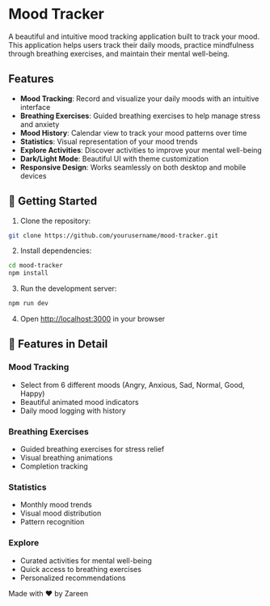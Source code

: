 # Mood Tracker 

A beautiful and intuitive mood tracking application built to track your mood. This application helps users track their daily moods, practice mindfulness through breathing exercises, and maintain their mental well-being.

## Features

- **Mood Tracking**: Record and visualize your daily moods with an intuitive interface
- **Breathing Exercises**: Guided breathing exercises to help manage stress and anxiety
- **Mood History**: Calendar view to track your mood patterns over time
- **Statistics**: Visual representation of your mood trends
- **Explore Activities**: Discover activities to improve your mental well-being
- **Dark/Light Mode**: Beautiful UI with theme customization
- **Responsive Design**: Works seamlessly on both desktop and mobile devices

## 🚀 Getting Started

1. Clone the repository:

```bash
git clone https://github.com/yourusername/mood-tracker.git
```

2. Install dependencies:

```bash
cd mood-tracker
npm install
```

3. Run the development server:

```bash
npm run dev
```

4. Open [http://localhost:3000](http://localhost:3000) in your browser

## 📱 Features in Detail

### Mood Tracking

- Select from 6 different moods (Angry, Anxious, Sad, Normal, Good, Happy)
- Beautiful animated mood indicators
- Daily mood logging with history

### Breathing Exercises

- Guided breathing exercises for stress relief
- Visual breathing animations
- Completion tracking

### Statistics

- Monthly mood trends
- Visual mood distribution
- Pattern recognition

### Explore

- Curated activities for mental well-being
- Quick access to breathing exercises
- Personalized recommendations



Made with ❤️ by Zareen
